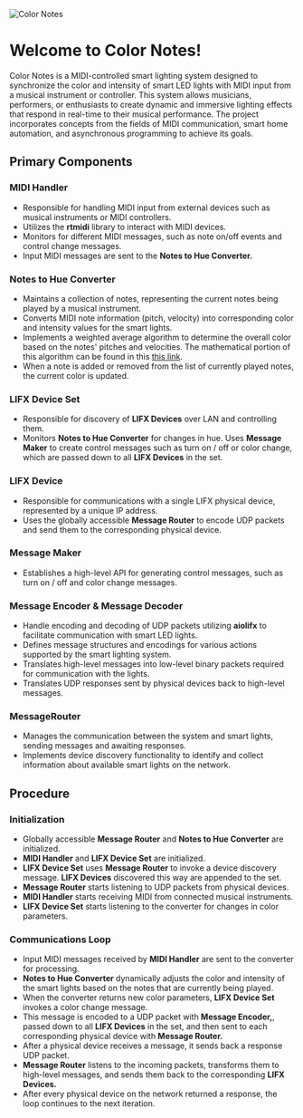 
![Color Notes](https://github.com/og-tombar/color-notes/assets/134632821/127a5705-7094-428a-9b80-617c91071cfd)

# Welcome to Color Notes!

Color Notes is a MIDI-controlled smart lighting system designed to synchronize the color and intensity of smart LED lights with MIDI input from a musical instrument or controller. This system allows musicians, performers, or enthusiasts to create dynamic and immersive lighting effects that respond in real-time to their musical performance. The project incorporates concepts from the fields of MIDI communication, smart home automation, and asynchronous programming to achieve its goals.

## Primary Components
### MIDI Handler
* Responsible for handling MIDI input from external devices such as musical instruments or MIDI controllers.
* Utilizes the __rtmidi__ library to interact with MIDI devices.
* Monitors for different MIDI messages, such as note on/off events and control change messages.
* Input MIDI messages are sent to the __Notes to Hue Converter.__

### Notes to Hue Converter
* Maintains a collection of notes, representing the current notes being played by a musical instrument.
* Converts MIDI note information (pitch, velocity) into corresponding color and intensity values for the smart lights.
* Implements a weighted average algorithm to determine the overall color based on the notes' pitches and velocities. The mathematical portion of this algorithm can be found in this [this link](https://www.mathcha.io/editor/jm9mrcODsYQuDrWK0Df5d8P29i01NmQqUNBNWZV).
* When a note is added or removed from the list of currently played notes, the current color is updated.


### LIFX Device Set
* Responsible for discovery of __LIFX Devices__ over LAN and controlling them.
* Monitors __Notes to Hue Converter__ for changes in hue. Uses __Message Maker__ to create control messages such as turn on / off or color change, which are passed down to all __LIFX Devices__ in the set.

### LIFX Device
* Responsible for communications with a single LIFX physical device, represented by a unique IP address.
* Uses the globally accessible __Message Router__ to encode UDP packets and send them to the corresponding physical device.

### Message Maker
* Establishes a high-level API for generating control messages, such as turn on / off and color change messages.

### Message Encoder & Message Decoder
* Handle encoding and decoding of UDP packets utilizing __aiolifx__ to facilitate communication with smart LED lights.
* Defines message structures and encodings for various actions supported by the smart lighting system.
* Translates high-level messages into low-level binary packets required for communication with the lights.
* Translates UDP responses sent by physical devices back to high-level messages.

### MessageRouter
* Manages the communication between the system and smart lights, sending messages and awaiting responses.
* Implements device discovery functionality to identify and collect information about available smart lights on the network.

## Procedure
### Initialization
* Globally accessible __Message Router__ and __Notes to Hue Converter__ are initialized.
* __MIDI Handler__ and __LIFX Device Set__ are initialized. 
* __LIFX Device Set__ uses __Message Router__ to invoke a device discovery message. __LIFX Devices__ discovered this way are appended to the set.
* __Message Router__ starts listening to UDP packets from physical devices.
* __MIDI Handler__ starts receiving MIDI from connected musical instruments.
* __LIFX Device Set__ starts listening to the converter for changes in color parameters.

### Communications Loop
* Input MIDI messages received by __MIDI Handler__ are sent to the converter for processing.
* __Notes to Hue Converter__ dynamically adjusts the color and intensity of the smart lights based on the notes that are currently being played.
* When the converter returns new color parameters, __LIFX Device Set__ invokes a color change message.
* This message is encoded to a UDP packet with __Message Encoder,__, passed down to all __LIFX Devices__ in the set, and then sent to each corresponding physical device with __Message Router.__
* After a physical device receives a message, it sends back a response UDP packet.
* __Message Router__ listens to the incoming packets, transforms them to high-level messages, and sends them back to the corresponding __LIFX Devices.__
* After every physical device on the network returned a response, the loop continues to the next iteration.
